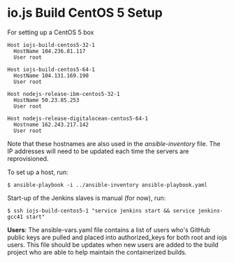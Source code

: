 # io.js Build CentOS 5 Setup

For setting up a CentOS 5 box

```text
Host iojs-build-centos5-32-1
  HostName 104.236.81.117
  User root

Host iojs-build-centos5-64-1
  HostName 104.131.169.190
  User root

Host nodejs-release-ibm-centos5-32-1
  HostName 50.23.85.253
  User root

Host nodejs-release-digitalocean-centos5-64-1
  Hostname 162.243.217.142
  User root
```

Note that these hostnames are also used in the *ansible-inventory* file. The IP addresses will need to be updated each time the servers are reprovisioned.

To set up a host, run:

```text
$ ansible-playbook -i ../ansible-inventory ansible-playbook.yaml
```

Start-up of the Jenkins slaves is manual (for now), run:

```text
$ ssh iojs-build-centos5-1 "service jenkins start && service jenkins-gcc41 start"
``` 

**Users**: The ansible-vars.yaml file contains a list of users who's GitHub public keys are pulled and placed into authorized_keys for both root and iojs users. This file should be updates when new users are added to the build project who are able to help maintain the containerized builds.
